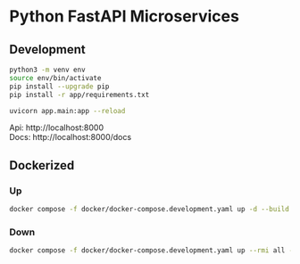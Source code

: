 # Python FastAPI Microservices

## Development
```bash
python3 -m venv env
source env/bin/activate
pip install --upgrade pip
pip install -r app/requirements.txt

uvicorn app.main:app --reload
```

Api: http://localhost:8000  
Docs: http://localhost:8000/docs

## Dockerized

### Up
```bash
docker compose -f docker/docker-compose.development.yaml up -d --build
```

### Down
```bash
docker compose -f docker/docker-compose.development.yaml up --rmi all --remove-orphans
```